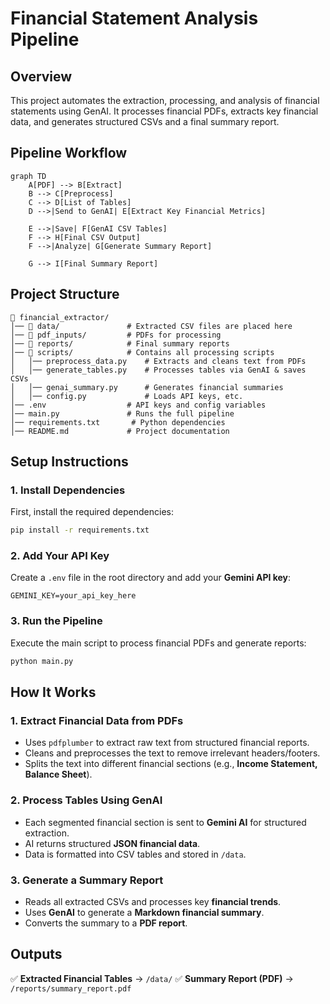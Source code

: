 # **Financial Statement Analysis Pipeline**

## **Overview**
This project automates the extraction, processing, and analysis of financial statements using GenAI. It processes financial PDFs, extracts key financial data, and generates structured CSVs and a final summary report.

## **Pipeline Workflow**
```mermaid
graph TD
    A[PDF] --> B[Extract]
    B --> C[Preprocess]
    C --> D[List of Tables]
    D -->|Send to GenAI| E[Extract Key Financial Metrics]
    
    E -->|Save| F[GenAI CSV Tables]
    F --> H[Final CSV Output]
    F -->|Analyze| G[Generate Summary Report]
    
    G --> I[Final Summary Report]
```

## **Project Structure**
```
📁 financial_extractor/
│── 📁 data/               # Extracted CSV files are placed here
│── 📁 pdf_inputs/         # PDFs for processing
│── 📁 reports/            # Final summary reports
│── 📁 scripts/            # Contains all processing scripts
│   │── preprocess_data.py    # Extracts and cleans text from PDFs
│   │── generate_tables.py    # Processes tables via GenAI & saves CSVs
│   │── genai_summary.py      # Generates financial summaries
│   │── config.py             # Loads API keys, etc.
│── .env                  # API keys and config variables
│── main.py               # Runs the full pipeline
│── requirements.txt       # Python dependencies
│── README.md             # Project documentation
```

## **Setup Instructions**

### **1. Install Dependencies**
First, install the required dependencies:
```bash
pip install -r requirements.txt
```

### **2. Add Your API Key**
Create a `.env` file in the root directory and add your **Gemini API key**:
```
GEMINI_KEY=your_api_key_here
```

### **3. Run the Pipeline**
Execute the main script to process financial PDFs and generate reports:
```bash
python main.py
```

## **How It Works**

### **1. Extract Financial Data from PDFs**
- Uses `pdfplumber` to extract raw text from structured financial reports.
- Cleans and preprocesses the text to remove irrelevant headers/footers.
- Splits the text into different financial sections (e.g., **Income Statement, Balance Sheet**).

### **2. Process Tables Using GenAI**
- Each segmented financial section is sent to **Gemini AI** for structured extraction.
- AI returns structured **JSON financial data**.
- Data is formatted into CSV tables and stored in `/data`.

### **3. Generate a Summary Report**
- Reads all extracted CSVs and processes key **financial trends**.
- Uses **GenAI** to generate a **Markdown financial summary**.
- Converts the summary to a **PDF report**.

## **Outputs**
✅ **Extracted Financial Tables** → `/data/`
✅ **Summary Report (PDF)** → `/reports/summary_report.pdf`

